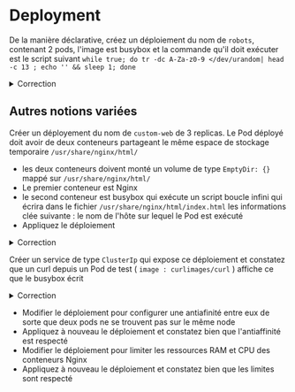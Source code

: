 # Deployment


De la manière déclarative, créez un déploiement du nom de `robots`, contenant 2 pods, l'image est busybox et la commande qu'il doit exécuter est le script suivant `while true; do tr -dc A-Za-z0-9 </dev/urandom| head -c 13 ; echo '' && sleep 1; done`

<details><summary>Correction</summary>

Pour générer les fichier YAML correspondant, il existe une astuce simple qui est de combiner l'utilisation de kubectl avec l'option `--dry-run=client -o yaml` 
l'option `--dry-run=client`indique à l'PAI server que nous somme entrain de faire des simulations et qu'il ne devra pas créer la ressource
l'otion `- o yaml` est de dire que nous voulons un output de l'objet au format YAML. 

```bash
# Etape 1 => créer un fichier du script

$ cat << _EOF > script.sh
#!/bin/sh
while true; do tr -dc A-Za-z0-9 </dev/urandom| head -c 13 ; echo '' && sleep 1; done
_EOF 

# Etape 2 => créer le fichier YAML du déploiement

$ kubectl create deployment robots --replicas 2  --dry-run=client -o yaml --image busybox -- /bin/sh -c "`cat script.sh`" > robots.yml

# Etape 3 => Visualisez le manifest créé et apportez des modifications si nécessaires
$ cat robots.yml
```

Le fichier YAML créé :

```yaml
apiVersion: apps/v1
kind: Deployment
metadata:
  creationTimestamp: null
  labels:
    app: robots
  name: robots
spec:
  replicas: 2
  selector:
    matchLabels:
      app: robots
  strategy: {}
  template:
    metadata:
      creationTimestamp: null
      labels:
        app: robots
    spec:
      containers:
      - command:
        - /bin/sh
        - -c
        - |-
          #!/bin/sh
          while true; do tr -dc A-Za-z0-9 </dev/urandom| head -c 13 ; echo '' && sleep 1; done
        image: busybox
        name: busybox
        resources: {}
status: {}
```

Pour déployer donc nous ferons

```bash
kubectl apply -f robots.yml
```

Normalement si le déploiement est bien fait, vous pouvez voir les logs des pods


```bash
$ kubectl logs -f robots-577dbd8d5d-25mdb
F1buq9n5dhonu
QpcV5rcnf5yqm
eSn3raQVvBf0T
TA92AZM9Asjqr
```

</details>


## Autres notions variées

Créer un déployement du nom de `custom-web` de 3 replicas. Le Pod déployé doit avoir de deux conteneurs partageant le même espace de stockage temporaire `/usr/share/nginx/html/`
  
  * les deux conteneurs doivent monté un volume de type `EmptyDir: {}` mappé sur `/usr/share/nginx/html/`
  * Le premier conteneur est Nginx
  * le second conteneur est busybox qui exécute un script boucle infini qui écrira dans le fichier `/usr/share/nginx/html/index.html` les informations clée suivante : le nom de l'hôte sur lequel le Pod est exécuté
  * Appliquez le déploiement
  
<details><summary>Correction</summary>

```yaml
apiVersion: apps/v1
kind: Deployment
metadata:
  creationTimestamp: null
  labels:
    app: custom-web
  name: custom-web
spec:
  replicas: 4
  selector:
    matchLabels:
      app: custom-web
  strategy: {}
  template:
    metadata:
      creationTimestamp: null
      labels:
        app: custom-web
    spec:
      containers:
      - command:
        - /bin/sh
        - -c
        - |-
          #!/bin/sh
                while true; do tr -dc A-Za-z0-9 </dev/urandom| head -c 13 >> /usr/share/nginx/html/index.html  ; echo ' running on : '>> /usr/share/nginx/html/index.html; echo  ${NODE_NAME} >> /usr/share/nginx/html/index.html && sleep 5; done
        image: busybox
        name: busybox
        env:
        - name: NODE_NAME
          valueFrom:
            fieldRef:
              fieldPath: spec.nodeName
        volumeMounts:
        - name: htmldir
          mountPath: /usr/share/nginx/html/
      - image: nginx
        name: nginx
        volumeMounts:
        - name: htmldir
          mountPath: /usr/share/nginx/html/
      volumes:
      - name: htmldir
        emptyDir: {}
```

```bash
$ kubectl apply -f custom-web.yml
deployment.apps/custom-web created

$ kubectl logs custom-web-58f86dc44-8ghgq -c nginx                                                                  1 ✘ ╱ base  ╱ at mawaki-k8s-lab ⎈ ╱ at 16:48:19 
/docker-entrypoint.sh: /docker-entrypoint.d/ is not empty, will attempt to perform configuration
/docker-entrypoint.sh: Looking for shell scripts in /docker-entrypoint.d/
/docker-entrypoint.sh: Launching /docker-entrypoint.d/10-listen-on-ipv6-by-default.sh
10-listen-on-ipv6-by-default.sh: info: Getting the checksum of /etc/nginx/conf.d/default.conf
10-listen-on-ipv6-by-default.sh: info: Enabled listen on IPv6 in /etc/nginx/conf.d/default.conf
/docker-entrypoint.sh: Launching /docker-entrypoint.d/20-envsubst-on-templates.sh
/docker-entrypoint.sh: Launching /docker-entrypoint.d/30-tune-worker-processes.sh
/docker-entrypoint.sh: Configuration complete; ready for start up
2022/10/05 14:42:33 [notice] 1#1: using the "epoll" event method
2022/10/05 14:42:33 [notice] 1#1: nginx/1.23.1
2022/10/05 14:42:33 [notice] 1#1: built by gcc 10.2.1 20210110 (Debian 10.2.1-6)
2022/10/05 14:42:33 [notice] 1#1: OS: Linux 5.10.133+
2022/10/05 14:42:33 [notice] 1#1: getrlimit(RLIMIT_NOFILE): 1048576:1048576
2022/10/05 14:42:33 [notice] 1#1: start worker processes
2022/10/05 14:42:33 [notice] 1#1: start worker process 31
2022/10/05 14:42:33 [notice] 1#1: start worker process 32
10.128.0.13 - - [05/Oct/2022:14:45:46 +0000] "GET / HTTP/1.1" 200 2960 "-" "Mozilla/5.0 (Macintosh; Intel Mac OS X 10_15_7) AppleWebKit/537.36 (KHTML, like Gecko) Chrome/106.0.0.0 Safari/537.36" "-"
10.128.0.13 - - [05/Oct/2022:14:45:46 +0000] "GET /favicon.ico HTTP/1.1" 404 555 "http://35.223.150.115/" "Mozilla/5.0 (Macintosh; Intel Mac OS X 10_15_7) AppleWebKit/537.36 (KHTML, like Gecko) Chrome/106.0.0.0 Safari/537.36" "-"
2022/10/05 14:45:46 [error] 31#31: *1 open() "/usr/share/nginx/html/favicon.ico" failed (2: No such file or directory), client: 10.128.0.13, server: localhost, request: "GET /favicon.ico HTTP/1.1", host: "35.223.150.115", referrer: "http://35.223.150.115/"
```

</details>


Créer un service de type `ClusterIp` qui expose ce déploiement et constatez que un curl depuis un Pod de test ( `image : curlimages/curl` ) affiche ce que le busybox écrit

<details><summary>Correction</summary>

```yaml
apiVersion: v1
kind: Service
metadata:
  name: custom-web
  labels:
    app: custom-web
spec:
  ports:
    - port: 80
  selector:
    app: custom-web
  type: ClusterIP
```

```bash
$ kubectl apply -f custom-web-service.yml
service/custom-web created
```

```bash
$ kubectl run client --rm  -it --image curlimages/curl -- sh
If you don't see a command prompt, try pressing enter.
/ $ curl http://custom-web
/ $
```

</details>


  * Modifier le déploiement pour configurer une antiafinité entre eux de sorte que deux pods ne se trouvent pas sur le même node
  * Appliquez à nouveau le déploiement et constatez bien que l'antiaffinité est respecté
  * Modifier le déploiement pour limiter les ressources RAM et CPU des conteneurs Nginx
  * Appliquez à nouveau le déploiement et constatez bien que les limites sont respecté

